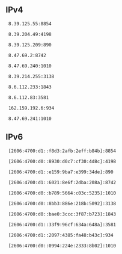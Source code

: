 ## IPv4
```
 8.39.125.55:8854
```
```
 8.39.204.49:4198
```
```
 8.39.125.209:890
```
```
 8.47.69.2:8742
```
```
 8.47.69.240:1010
```
```
 8.39.214.255:3138
```
```
 8.6.112.233:1843
```
```
 8.6.112.83:3581
```
```
 162.159.192.6:934
```
```
 8.47.69.241:1010
```

## IPv6
```
 [2606:4700:d1::f8d3:2afb:2eff:b84b]:8854
```
```
 [2606:4700:d0::8930:d0c7:cf30:4d8c]:4198
```
```
 [2606:4700:d1::e159:9ba7:e399:34de]:890
```
```
 [2606:4700:d1::6021:8e6f:2dba:208a]:8742
```
```
 [2606:4700:d0::b789:5664:c03c:5235]:1010
```
```
 [2606:4700:d0::8bb3:886e:218b:5092]:3138
```
```
 [2606:4700:d0::bae0:3ccc:3f87:b723]:1843
```
```
 [2606:4700:d1::33f9:96cf:634a:648a]:3581
```
```
 [2606:4700:d1::2097:4385:fa48:b43c]:934
```
```
 [2606:4700:d0::0994:224e:2333:8b02]:1010
```
